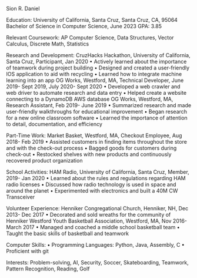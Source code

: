 Sion R. Daniel

Education: 
  University of California, Santa Cruz, Santa Cruz, CA,  95064
  Bachelor of Science in Computer Science, June 2023
  GPA: 3.85

Relevant Coursework: 
  AP Computer Science, Data Structures, Vector Calculus, Discrete Math, Statistics

Research and Development: 
  CruzHacks Hackathon, University of California, Santa Cruz, Participant, Jan 2020
    • Actively learned about the importance of teamwork during project building
    • Designed and created a user-friendly IOS application to aid with recycling
    • Learned how to integrate machine learning into an app
  OG Works, Westford, MA, Technical Developer, June 2019- Sept 2019, July 2020- Sept 2020
    • Developed a web crawler and web driver to automate research and data entry
    • Helped create a website connecting to a DynamoDB AWS database
  OG Works, Westford, MA, Research Assistant, Feb 2019- June 2019 
    • Summarized research and made user-friendly walkthroughs for educational improvement
    • Began research for a new online classroom software
    • Learned the importance of attention to detail, documentation, and efficiency

Part-Time Work: 
  Market Basket, Westford, MA, Checkout Employee, Aug 2018- Feb 2019 
    • Assisted customers in finding items throughout the store and with the check-out process
    • Bagged goods for customers during check-out
    • Restocked shelves with new products and continuously recovered product organization

School Activities: 
  HAM Radio, University of California, Santa Cruz, Member, 2019- Jan 2020
  • Learned about the rules and regulations regarding HAM radio licenses
  • Discussed how radio technology is used in space and around the planet
  • Experimented with electronics and built a 40M CW Transceiver

Volunteer Experience: 
  Henniker Congregational Church, Henniker, NH, Dec 2013- Dec 2017
    • Decorated and sold wreaths for the community of Henniker
  Westford Youth Basketball Association, Westford, MA, Nov 2016- March 2017 
    •  Managed and coached a middle school basketball team
    •  Taught the basic skills of basketball and teamwork
  
Computer Skills: 
  • Programming Languages: Python, Java, Assembly, C
  • Proficient with git

Interests: 
  Problem-solving, AI, Security, Soccer, Skateboarding, Teamwork, Pattern Recognition, Reading, Golf
